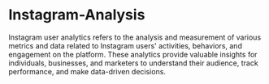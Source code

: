 # Instagram-Analysis
Instagram user analytics refers to the analysis and measurement of various metrics and data related to Instagram users' activities, behaviors, and engagement on the platform. These analytics provide valuable insights for individuals, businesses, and marketers to understand their audience, track performance, and make data-driven decisions.
